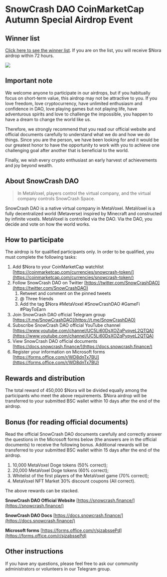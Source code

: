 # SnowCrash DAO CoinMarketCap Autumn Special Airdrop Event

## Winner list

[Click here to see the winner list](https://docs.google.com/spreadsheets/d/1QlwNJDUB_WkhNXt__jBTYPdbJogIE2iu/). If you are on the list, you will receive $Nora airdrop within 72 hours.

![](https://img.snowcrash.finance/site/docs-snowcrash-finance/CoinMarketCap-1.jpeg)

## Important note

We welcome anyone to participate in our airdrops, but if you habitually focus on short-term value, this airdrop may not be attractive to you. If you love freedom, love cryptocurrency, have unlimited enthusiasm and confidence in DAO, love playing games but not playing life, have adventurous spirits and love to challenge the impossible, you happen to have a dream to change the world like us.

Therefore, we strongly recommend that you read our official website and official documents carefully to understand what we do and how we do things. Since you are the person, we have been looking for and it would be our greatest honor to have the opportunity to work with you to achieve one challenging goal after another that is beneficial to the world.

Finally, we wish every crypto enthusiast an early harvest of achievements and joy beyond wealth.

## About SnowCrash DAO

> In MetaVoxel, players control the virtual company, and the virtual company controls SnowCrash Space.

SnowCrash DAO is a native virtual company in MetaVoxel. MetaVoxel is a fully decentralized world \(Metaverse\) inspired by Minecraft and constructed by infinite voxels. MetaVoxel is controlled via the DAO. Via the DAO, you decide and vote on how the world works.

## How to participate

The airdrop is for qualified participants only. In order to be qualified, you must complete the following tasks:

1. Add $Nora to your CoinMarketCap watchlist [https://coinmarketcap.com/currencies/snowcrash-token/](https://coinmarketcap.com/currencies/snowcrash-token/)
2. Follow SnowCrash DAO on Twitter [https://twitter.com/SnowCrashDAO](https://twitter.com/SnowCrashDAO)
   1. Retweet and comment on the pinned tweets
   2. @ Three friends
   3. Add the tag $Nora \#MetaVoxel \#SnowCrashDAO \#GameFi \#PlayToEarn
3. Join SnowCrash DAO official Telegram group [https://t.me/SnowCrashDAO](https://t.me/SnowCrashDAO)
4. Subscribe SnowCrash DAO official YouTube channel [https://www.youtube.com/channel/UC5Li60DsXOZqPypyeL2QTQA](https://www.youtube.com/channel/UC5Li60DsXOZqPypyeL2QTQA)
5. View SnowCrash DAO official documents [https://docs.snowcrash.finance/](https://docs.snowcrash.finance/)
6. Register your information on Microsoft forms [https://forms.office.com/r/WD8dnTx7BU](https://forms.office.com/r/WD8dnTx7BU)

## Rewards and distribution

The total reward of 450,000 $Nora will be divided equally among the participants who meet the above requirements. $Nora airdrop will be transferred to your submitted BSC wallet within 10 days after the end of the airdrop.

## Bonus \(for reading official documents\)

Read the official SnowCrash DAO documents carefully and correctly answer the questions in the Microsoft forms below \(the answers are in the official documents\) to receive the following bonus. Additional rewards will be transferred to your submitted BSC wallet within 15 days after the end of the airdrop.

1. 10,000 MetaVoxel Doge tokens \(50% correct\);
2. 20,000 MetaVoxel Doge tokens \(60% correct\);
3. Whitelist of the first players of the MetaVoxel game \(70% correct\);
4. MetaVoxel NFT Market 30% discount coupons \(All correct\).

The above rewards can be stacked.

**SnowCrash DAO Official Website** [https://snowcrash.finance/](https://snowcrash.finance/)

**SnowCrash DAO Docs** [https://docs.snowcrash.finance/](https://docs.snowcrash.finance/)

**Microsoft forms** [https://forms.office.com/r/sjzabssePd](https://forms.office.com/r/sjzabssePd)

## Other instructions

If you have any questions, please feel free to ask our community administrators or volunteers in our Telegram group.

